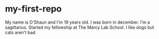 # my-first-repo
My name is O'Shaun and I'm 19 years old.
I was born in december. I'm a sagittarius.
Started my fellowship at The Marcy Lab School.
I like dogs but cats aren't bad
